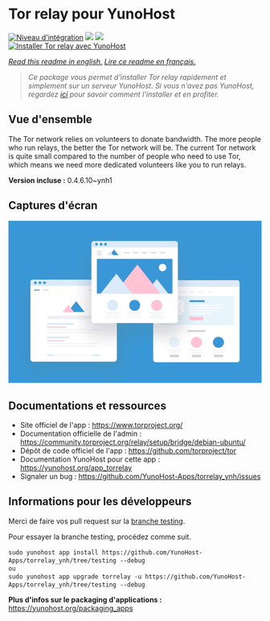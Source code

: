# Tor relay pour YunoHost

[![Niveau d'intégration](https://dash.yunohost.org/integration/torrelay.svg)](https://dash.yunohost.org/appci/app/torrelay) ![](https://ci-apps.yunohost.org/ci/badges/torrelay.status.svg) ![](https://ci-apps.yunohost.org/ci/badges/torrelay.maintain.svg)  
[![Installer Tor relay avec YunoHost](https://install-app.yunohost.org/install-with-yunohost.svg)](https://install-app.yunohost.org/?app=torrelay)

*[Read this readme in english.](./README.md)*
*[Lire ce readme en français.](./README_fr.md)*

> *Ce package vous permet d'installer Tor relay rapidement et simplement sur un serveur YunoHost.
Si vous n'avez pas YunoHost, regardez [ici](https://yunohost.org/#/install) pour savoir comment l'installer et en profiter.*

## Vue d'ensemble

The Tor network relies on volunteers to donate bandwidth. The more people who run relays, the better the Tor network will be. The current Tor network is quite small compared to the number of people who need to use Tor, which means we need more dedicated volunteers like you to run relays.

**Version incluse :** 0.4.6.10~ynh1



## Captures d'écran

![](./doc/screenshots/example.jpg)

## Documentations et ressources

* Site officiel de l'app : https://www.torproject.org/
* Documentation officielle de l'admin : https://community.torproject.org/relay/setup/bridge/debian-ubuntu/
* Dépôt de code officiel de l'app : https://github.com/torproject/tor
* Documentation YunoHost pour cette app : https://yunohost.org/app_torrelay
* Signaler un bug : https://github.com/YunoHost-Apps/torrelay_ynh/issues

## Informations pour les développeurs

Merci de faire vos pull request sur la [branche testing](https://github.com/YunoHost-Apps/torrelay_ynh/tree/testing).

Pour essayer la branche testing, procédez comme suit.
```
sudo yunohost app install https://github.com/YunoHost-Apps/torrelay_ynh/tree/testing --debug
ou
sudo yunohost app upgrade torrelay -u https://github.com/YunoHost-Apps/torrelay_ynh/tree/testing --debug
```

**Plus d'infos sur le packaging d'applications :** https://yunohost.org/packaging_apps